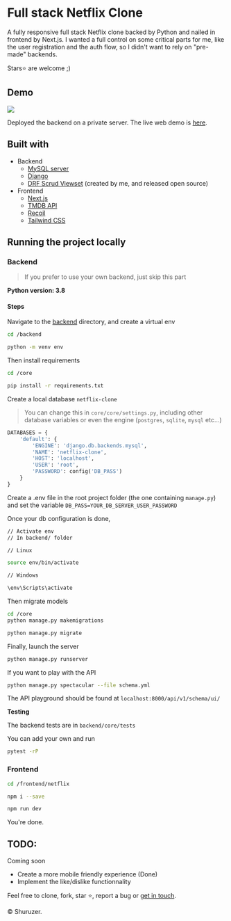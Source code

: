 # Full stack Netflix Clone

A fully responsive full stack Netflix clone backed by Python and nailed in frontend by Next.js. I wanted a full control on some critical parts for me, like the user registration and the auth flow, so I didn't want to rely on "pre-made" backends.

Stars⭐
are welcome ;)

## Demo

<img src="https://netflix-fullstack.vercel.app/images/demo.png" />

Deployed the backend on a private server. The live web demo is <a href="https://netflix-fullstack.vercel.app">here</a>.

## Built with

- Backend
  - <a href="https://mysql.com">MySQL server</a>
  - <a href="https://djangoproject.com">Django</a>
  - <a href="https://github.com/shadow3312/drf-scrud">DRF Scrud Viewset</a> (created by me, and released open source)
- Frontend
  - <a href="https://nextjs.org">Next.js</a>
  - <a href="https://themoviedb.org">TMDB API</a>
  - <a href="https://recoiljs.org">Recoil</a>
  - <a href="https://tailwindcss.com">Tailwind CSS</a>

## Running the project locally

### Backend

> If you prefer to use your own backend, just skip this part <br />

<b>Python version: 3.8</b>

<h4>Steps</h4>

Navigate to the <a href="https://github.com/shadow3312/netflix-clone/tree/master/backend">backend</a> directory, and create a virtual env

```bash
cd /backend

python -m venv env
```

Then install requirements

```bash
cd /core

pip install -r requirements.txt
```

Create a local database `netflix-clone`

> You can change this in `core/core/settings.py`, including other database variables or even the engine (`postgres`, `sqlite`, `mysql` etc...)

```python
DATABASES = {
    'default': {
        'ENGINE': 'django.db.backends.mysql',
        'NAME': 'netflix-clone',
        'HOST': 'localhost',
        'USER': 'root',
        'PASSWORD': config('DB_PASS')
    }
}
```

Create a .env file in the root project folder (the one containing `manage.py`) and set the variable `DB_PASS=YOUR_DB_SERVER_USER_PASSWORD`

Once your db configuration is done,

```bash
// Activate env
// In backend/ folder

// Linux

source env/bin/activate

// Windows

\env\Scripts\activate

```

Then migrate models

```bash
cd /core
python manage.py makemigrations

python manage.py migrate
```

Finally, launch the server

```bash
python manage.py runserver
```

If you want to play with the API

```bash
python manage.py spectacular --file schema.yml
```

The API playground should be found at `localhost:8000/api/v1/schema/ui/`

<b>Testing</b>

The backend tests are in `backend/core/tests`

You can add your own and run

```bash
pytest -rP
```

### Frontend

```bash
cd /frontend/netflix

npm i --save

npm run dev
```

You're done.

## TODO:

Coming soon

- Create a more mobile friendly experience (Done)
- Implement the like/dislike functionnality

Feel free to clone, fork, star ⭐, report a bug or <a href="https://www.linkedin.com/in/euloge-amour/">get in touch</a>.

&copy; Shuruzer.
